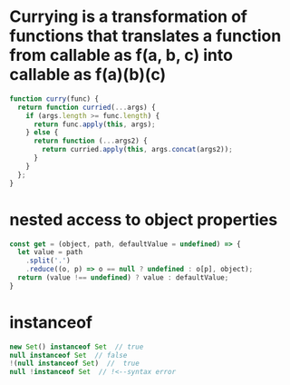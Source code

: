
# Currying is a transformation of functions that translates a function from callable as f(a, b, c) into callable as f(a)(b)(c)

```javascript
function curry(func) {
  return function curried(...args) {
    if (args.length >= func.length) {
      return func.apply(this, args);
    } else {
      return function (...args2) {
        return curried.apply(this, args.concat(args2));
      }
    }
  };
}
```

# nested access to object properties
```javascript
const get = (object, path, defaultValue = undefined) => {
  let value = path
    .split('.')
    .reduce((o, p) => o == null ? undefined : o[p], object);
  return (value !== undefined) ? value : defaultValue;
}
```

# instanceof

```javascript
new Set() instanceof Set  // true
null instanceof Set  // false
!(null instanceof Set)  //  true
null !instanceof Set  // !<--syntax error
```
